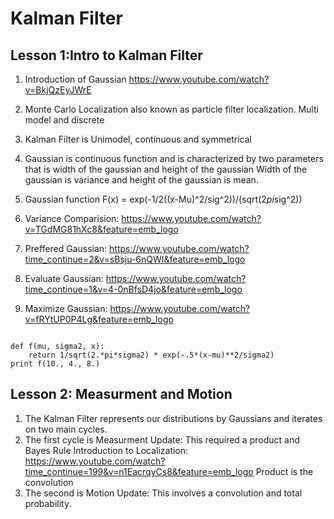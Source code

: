 # Kalman Filter

## Lesson 1:Intro to Kalman Filter

1. Introduction of Gaussian <https://www.youtube.com/watch?v=BkjQzEyJWrE>
2. Monte Carlo Localization also known as particle filter localization. Multi model and discrete
3. Kalman Filter is Unimodel, continuous and symmetrical
4. Gaussian is continuous function and is characterized by two parameters that is width of the gaussian and height of the gaussian
   Width of the gaussian is variance and height of the gaussian is mean.

5. Gaussian function F(x) = exp(-1/2((x-Mu)^2/sig^2))/(sqrt(2*pi*sig^2))
6. Variance Comparision: <https://www.youtube.com/watch?v=TGdMG81hXc8&feature=emb_logo>
7. Preffered Gaussian: <https://www.youtube.com/watch?time_continue=2&v=sBsju-6nQWI&feature=emb_logo>
8. Evaluate Gaussian: <https://www.youtube.com/watch?time_continue=1&v=4-0nBfsD4jo&feature=emb_logo>
9. Maximize Gaussian: <https://www.youtube.com/watch?v=fRYtUP0P4Lg&feature=emb_logo>

```from math import *

def f(mu, sigma2, x):
    return 1/sqrt(2.*pi*sigma2) * exp(-.5*(x-mu)**2/sigma2)
print f(10., 4., 8.)
```

## Lesson 2: Measurment and Motion

1. The Kalman Filter represents our distributions by Gaussians and iterates on two main cycles.
2. The first cycle is Measurment Update: This required a product and Bayes Rule
   Introduction to Localization: <https://www.youtube.com/watch?time_continue=199&v=n1EacrqyCs8&feature=emb_logo>
   Product is the convolution
3. The second is Motion Update: This involves a convolution and total probability.
